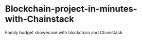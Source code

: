 # Blockchain-project-in-minutes-with-Chainstack
Family budget showecase with blockchain and Chainstack

